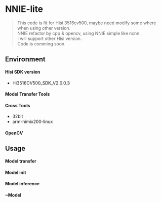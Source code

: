 # NNIE-lite

> This code is fit for Hisi 3516cv500, maybe need modify some where when using other version.
> </br>
> NNIE refactor by cpp &amp; opencv, using NNIE simple like ncnn.
> </br>
> I will support other Hisi version.
> </br> 
> Code is comming soon.



## Environment

#### Hisi SDK version

- Hi3516CV500_SDK_V2.0.0.3

#### Model Transfer Tools

#### Cross Tools

- 32bit
- arm-himix200-linux

#### OpenCV


## Usage

#### Model transfer

#### Model init

#### Model inference

#### ~Model 

